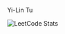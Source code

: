 Yi-Lin Tu

![LeetCode Stats](https://leetcode.card.workers.dev/yilintu?theme=dark&font=baloo&extension=null)
